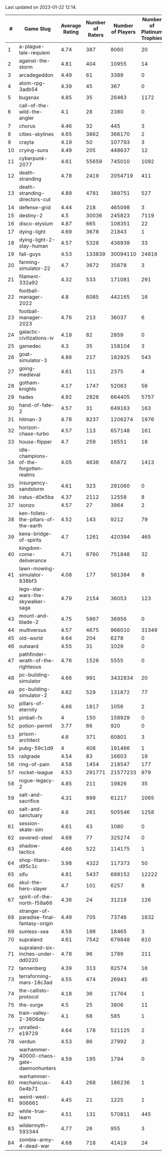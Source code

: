 Last updated on 2023-01-22 12:14.


|#|Game Slug|Average Rating|Number of Raters|Number of Players|Number of Platinum Trophies|Max Rarity (%)|
|---|---|---|---|---|---|---|
|1|a-plague-tale-requiem|4.74|387|8060|20|91|
|2|against-the-storm|4.81|404|10955|14|37|
|3|arcadegeddon|4.49|61|3389|0|90|
|4|atom-rpg-3adb54|4.39|45|367|0|98|
|5|bugsnax|4.85|35|26463|1172|97|
|6|call-of-the-wild-the-angler|4.1|28|2380|0|63|
|7|chorus|4.46|32|445|3|86|
|8|cities-skylines|4.65|3862|366170|2|71|
|9|crayta|4.19|50|107793|3|23|
|10|crying-suns|4.49|205|448637|12|66|
|11|cyberpunk-2077|4.61|55659|745010|1092|65|
|12|death-stranding|4.78|2419|2054719|411|91|
|13|death-stranding-directors-cut|4.89|4781|389751|527|91|
|14|defense-grid|4.44|218|465098|3|80|
|15|destiny-2|4.5|30036|245823|7119|94|
|16|disco-elysium|4.87|665|108351|22|28|
|17|dying-light|4.69|3678|21843|1|95|
|18|dying-light-2-stay-human|4.57|5328|436939|33|7|
|19|fall-guys|4.53|133839|30094110|24816|0.9|
|20|farming-simulator-22|4.7|3672|35678|3|77|
|21|filament-332a92|4.32|533|171081|291|93|
|22|football-manager-2022|4.8|6085|442165|16|49|
|23|football-manager-2023|4.76|213|36037|6|79|
|24|galactic-civilizations-iv|4.19|82|2859|0|79|
|25|gamedec|4.3|35|158104|3|27|
|26|goat-simulator-3|4.86|217|182925|543|92|
|27|going-medieval|4.61|111|2375|4|68|
|28|gotham-knights|4.17|1747|52063|56|25|
|29|hades|4.92|2826|664405|5757|89|
|30|hand-of-fate-2|4.57|31|649163|163|72|
|31|hitman-3|4.78|8237|1206274|1976|47|
|32|horizon-chase-turbo|4.57|113|657148|161|88|
|33|house-flipper|4.7|259|16551|18|94|
|34|idle-champions-of-the-forgotten-realms|4.05|4636|65672|1413|5|
|35|insurgency-sandstorm|4.61|323|291060|0|5|
|36|iratus-d0e5ba|4.37|2112|12558|8|85|
|37|isonzo|4.57|27|3964|2|57|
|38|ken-follets-the-pillars-of-the-earth|4.52|143|9212|79|45|
|39|kena-bridge-of-spirits|4.7|1261|420394|465|94|
|40|kingdom-come-deliverance|4.71|6760|751848|32|30|
|41|lawn-mowing-simulator-838bf3|4.08|177|561384|8|85|
|42|lego-star-wars-the-skywalker-saga|4.79|2154|36053|123|97|
|43|mount-and-blade-2|4.75|5867|36956|0|26|
|44|multiversus|4.57|4675|966010|31349|75|
|45|old-world|4.64|204|6278|0|82|
|46|outward|4.55|31|1029|0|72|
|47|pathfinder-wrath-of-the-righteous|4.76|1526|5555|0|51|
|48|pc-building-simulator|4.66|991|3432834|20|48|
|49|pc-building-simulator-2|4.62|529|131872|77|75|
|50|pillars-of-eternity|4.66|1817|1056|2|81|
|51|pinball-fx|4|150|158929|0|85|
|52|potion-permit|3.77|66|920|0|98|
|53|prison-architect|4.6|371|60801|3|29|
|54|pubg-59c1d9|4|408|191466|1|73|
|55|railgrade|4.54|83|16603|19|98|
|56|ring-of-pain|4.58|1454|218547|177|96|
|57|rocket-league|4.53|291771|21577233|979|78|
|58|rogue-legacy-2|4.85|211|19826|35|3|
|59|salt-and-sacrifice|4.31|899|61217|1065|91|
|60|salt-and-sanctuary|4.6|261|505546|1258|83|
|61|session-skate-sim|4.61|43|1080|0|27|
|62|severed-steel|4.68|77|325274|0|15|
|63|shadow-tactics|4.66|522|114175|1|3|
|64|shop-titans-d95c1c|3.98|4322|117373|50|97|
|65|sifu|4.81|5437|688152|12222|97|
|66|skul-the-hero-slayer|4.7|101|6257|8|95|
|67|spirit-of-the-north-f58a66|4.36|24|31218|126|65|
|68|stranger-of-paradise-final-fantasy-origin|4.49|705|73746|1832|98|
|69|sunless-sea|4.58|198|18465|3|36|
|70|supraland|4.61|7542|679848|610|99|
|71|supraland-six-inches-under-dd0220|4.78|96|1789|211|99|
|72|tannenberg|4.39|313|82574|16|88|
|73|terraforming-mars-18c3ad|4.55|474|26943|45|44|
|74|the-callisto-protocol|4.18|36|11764|1|4|
|75|the-surge|4.5|25|3806|11|94|
|76|train-valley-2-3606da|4.1|68|585|1|89|
|77|unrailed-e19729|4.64|178|521125|2|9|
|78|verdun|4.53|86|27992|2|76|
|79|warhammer-40000-chaos-gate-daemonhunters|4.59|195|1794|0|2|
|80|warhammer-mechanicus-0e4b71|4.43|268|186236|1|25|
|81|weird-west-906661|4.45|21|1225|1|85|
|82|while-true-learn|4.51|131|570811|445|93|
|83|wildermyth-593344|4.77|26|955|3|17|
|84|zombie-army-4-dead-war|4.68|718|41419|24|67|
